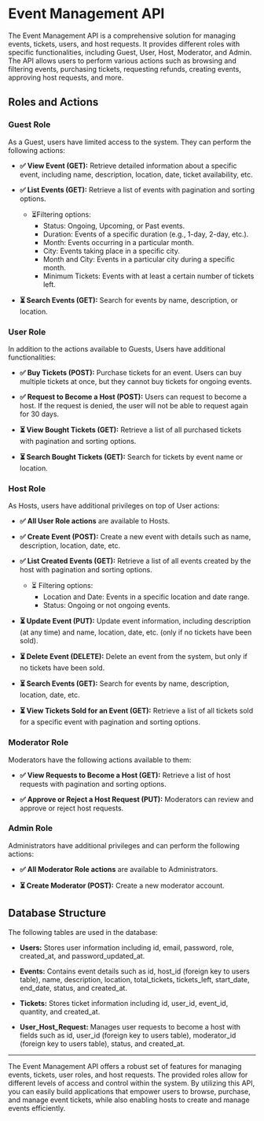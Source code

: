 # Event Management API

The Event Management API is a comprehensive solution for managing events, tickets, users, and host requests. It provides different roles with specific functionalities, including Guest, User, Host, Moderator, and Admin. The API allows users to perform various actions such as browsing and filtering events, purchasing tickets, requesting refunds, creating events, approving host requests, and more.

## Roles and Actions

### Guest Role

As a Guest, users have limited access to the system. They can perform the following actions:

- **✅ View Event (GET):** Retrieve detailed information about a specific event, including name, description, location, date, ticket availability, etc.

- **✅ List Events (GET):** Retrieve a list of events with pagination and sorting options.
  - ⏳Filtering options:
    - Status: Ongoing, Upcoming, or Past events.
    - Duration: Events of a specific duration (e.g., 1-day, 2-day, etc.).
    - Month: Events occurring in a particular month.
    - City: Events taking place in a specific city.
    - Month and City: Events in a particular city during a specific month.
    - Minimum Tickets: Events with at least a certain number of tickets left.

- **⏳ Search Events (GET):** Search for events by name, description, or location.

### User Role

In addition to the actions available to Guests, Users have additional functionalities:

- **✅ Buy Tickets (POST):** Purchase tickets for an event. Users can buy multiple tickets at once, but they cannot buy tickets for ongoing events.
  
- **✅ Request to Become a Host (POST):** Users can request to become a host. If the request is denied, the user will not be able to request again for 30 days.

- **⏳ View Bought Tickets (GET):** Retrieve a list of all purchased tickets with pagination and sorting options.

- **⏳ Search Bought Tickets (GET):** Search for tickets by event name or location.

### Host Role

As Hosts, users have additional privileges on top of User actions:

- **✅ All User Role actions** are available to Hosts.

- **✅ Create Event (POST):** Create a new event with details such as name, description, location, date, etc.

- **✅ List Created Events (GET):** Retrieve a list of all events created by the host with pagination and sorting options.
  - ⏳ Filtering options:
    - Location and Date: Events in a specific location and date range.
    - Status: Ongoing or not ongoing events.
      
- **⏳ Update Event (PUT):** Update event information, including description (at any time) and name, location, date, etc. (only if no tickets have been sold).

- **⏳ Delete Event (DELETE):** Delete an event from the system, but only if no tickets have been sold.

- **⏳ Search Events (GET):** Search for events by name, description, location, date, etc.

- **⏳ View Tickets Sold for an Event (GET):** Retrieve a list of all tickets sold for a specific event with pagination and sorting options.

### Moderator Role

Moderators have the following actions available to them:

- **✅ View Requests to Become a Host (GET):** Retrieve a list of host requests with pagination and sorting options.

- **✅ Approve or Reject a Host Request (PUT):** Moderators can review and approve or reject host requests.

### Admin Role

Administrators have additional privileges and can perform the following actions:

- **✅ All Moderator Role actions** are available to Administrators.

- **⏳ Create Moderator (POST):** Create a new moderator account.

## Database Structure

The following tables are used in the database:

- **Users:** Stores user information including id, email, password, role, created_at, and password_updated_at.

- **Events:** Contains event details such as id, host_id (foreign key to users table), name, description, location, total_tickets, tickets_left, start_date, end_date, status, and created_at.

- **Tickets:** Stores ticket information including id, user_id, event_id, quantity, and created_at.

- **User_Host_Request:** Manages user requests to become a host with fields such as id, user_id (foreign key to users table), moderator_id (foreign key to users table), status, and created_at.

---

The Event Management API offers a robust set of features for managing events, tickets, user roles, and host requests. The provided roles allow for different levels of access and control within the system. By utilizing this API, you can easily build applications that empower users to browse, purchase, and manage event tickets, while also enabling hosts to create and manage events efficiently.
